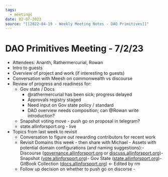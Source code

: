 ```yaml
---
tags:
  - meetings
date: 02-07-2023
source: "[[2022-04-19 - Weekly Meeting Notes - DAO Primitives]]"
---
```


# DAO Primitives Meeting - **7/2/23**

- Attendees: Ananth, Rathermercurial, Rowan
- Intro to guests
- Overview of project and work (if interesting to guests)
- Conversation with Meesh on commonwealth vs discourse 
- Review of progress and readiness for:
	- Gov state / Docs
		- @rathermercurial has been sick; progress delayed
		- Approvals registry staged
		- Need input on Gov state policy / standard
		- DAO overview needs composition; can @Rowan  write introduction?
	- Snapshot voting move - push go on proposal in telegram?
	- state.allinforsport.org - live
- Topics from last week to revisit
	- Conversation to figure out rewarding contributors for recent work 
	- Revisit Domains this week - then share with Michael - Assets with potential domain configurations (and naming suggestions):- Discourse ([governance.allinforsport.org](https://governance.allinforsport.org) or [discuss.allinforsport.org](https://discussion.allinforsport.org))- Snapshot ([vote.allinforsport.org](https://vote.allinforsport.org))- Gov State ([state.allinforsport.org](https://governance.docs.allinforsport.org))- GitBook Collection ([docs.allinforsport.org](https://docs.allinforsport.org)) <- Edited by rm
	- Follow up decision on whether to push go on discorse -